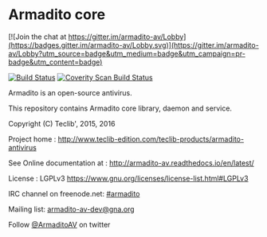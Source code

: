 Armadito core
=============

[![Join the chat at https://gitter.im/armadito-av/Lobby](https://badges.gitter.im/armadito-av/Lobby.svg)](https://gitter.im/armadito-av/Lobby?utm_source=badge&utm_medium=badge&utm_campaign=pr-badge&utm_content=badge)

[![Build Status](https://travis-ci.org/armadito/armadito-av.svg?branch=DEV)](https://travis-ci.org/armadito/armadito-av)
<a href="https://scan.coverity.com/projects/armadito-armadito-av">
  <img alt="Coverity Scan Build Status"
       src="https://scan.coverity.com/projects/10447/badge.svg"/>
</a>

Armadito is an open-source antivirus.

This repository contains Armadito core library, daemon and service.

Copyright (C) Teclib', 2015, 2016

Project home : <http://www.teclib-edition.com/teclib-products/armadito-antivirus>

See Online documentation at : <http://armadito-av.readthedocs.io/en/latest/>

License : LGPLv3 <https://www.gnu.org/licenses/license-list.html#LGPLv3>

IRC channel on freenode.net: [#armadito](https://webchat.freenode.net/?channels=#armadito)

Mailing list: [armadito-av-dev@gna.org](https://mail.gna.org/listinfo/armadito-av-dev/)

Follow [@ArmaditoAV](https://twitter.com/ArmaditoAV) on twitter
